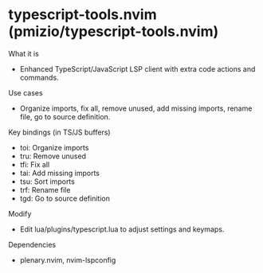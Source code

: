 # typescript-tools.nvim (pmizio/typescript-tools.nvim)

What it is
- Enhanced TypeScript/JavaScript LSP client with extra code actions and commands.

Use cases
- Organize imports, fix all, remove unused, add missing imports, rename file, go to source definition.

Key bindings (in TS/JS buffers)
- <leader>toi: Organize imports
- <leader>tru: Remove unused
- <leader>tfi: Fix all
- <leader>tai: Add missing imports
- <leader>tsu: Sort imports
- <leader>trf: Rename file
- <leader>tgd: Go to source definition

Modify
- Edit lua/plugins/typescript.lua to adjust settings and keymaps.

Dependencies
- plenary.nvim, nvim-lspconfig
